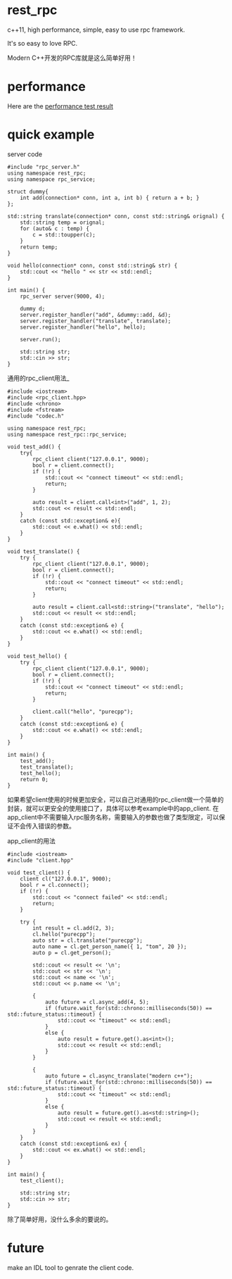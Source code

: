 # rest_rpc
c++11, high performance, simple, easy to use rpc framework.

It's so easy to love RPC.

Modern C++开发的RPC库就是这么简单好用！

# performance

Here are the [performance test result](https://github.com/qicosmos/rest_rpc/blob/master/doc/%E5%8D%95%E6%9C%BA%E4%B8%8Arest_rpc%E5%92%8Cbrpc%E6%80%A7%E8%83%BD%E6%B5%8B%E8%AF%95.md "performance")

# quick example

server code

	#include "rpc_server.h"
	using namespace rest_rpc;
	using namespace rpc_service;
	
	struct dummy{
		int add(connection* conn, int a, int b) { return a + b; }
	};
	
	std::string translate(connection* conn, const std::string& orignal) {
		std::string temp = orignal;
		for (auto& c : temp) { 
			c = std::toupper(c); 
		}
		return temp;
	}
	
	void hello(connection* conn, const std::string& str) {
		std::cout << "hello " << str << std::endl;
	}
	
	int main() {
		rpc_server server(9000, 4);
	
		dummy d;
		server.register_handler("add", &dummy::add, &d);
		server.register_handler("translate", translate);
		server.register_handler("hello", hello);
	
		server.run();
	
		std::string str;
		std::cin >> str;
	}

通用的rpc_client用法_

	#include <iostream>
    #include <rpc_client.hpp>
    #include <chrono>
    #include <fstream>
    #include "codec.h"

    using namespace rest_rpc;
    using namespace rest_rpc::rpc_service;

    void test_add() {
	    try{
		    rpc_client client("127.0.0.1", 9000);
		    bool r = client.connect();
		    if (!r) {
			    std::cout << "connect timeout" << std::endl;
			    return;
		    }

		    auto result = client.call<int>("add", 1, 2);
		    std::cout << result << std::endl;
	    }
	    catch (const std::exception& e){
		    std::cout << e.what() << std::endl;
	    }
    }

    void test_translate() {
	    try {
		    rpc_client client("127.0.0.1", 9000);
		    bool r = client.connect();
		    if (!r) {
			    std::cout << "connect timeout" << std::endl;
			    return;
		    }

		    auto result = client.call<std::string>("translate", "hello");
		    std::cout << result << std::endl;
	    }
	    catch (const std::exception& e) {
		    std::cout << e.what() << std::endl;
	    }
    }

    void test_hello() {
	    try {
		    rpc_client client("127.0.0.1", 9000);
		    bool r = client.connect();
		    if (!r) {
			    std::cout << "connect timeout" << std::endl;
			    return;
		    }

		    client.call("hello", "purecpp");
	    }
	    catch (const std::exception& e) {
		    std::cout << e.what() << std::endl;
	    }
    }
	
	int main() {
		test_add();
	    test_translate();
	    test_hello();
		return 0;
	}

如果希望client使用的时候更加安全，可以自己对通用的rpc_client做一个简单的封装，就可以更安全的使用接口了，具体可以参考example中的app_client.
在app_client中不需要输入rpc服务名称，需要输入的参数也做了类型限定，可以保证不会传入错误的参数。

app_client的用法

    #include <iostream>
    #include "client.hpp"

    void test_client() {
	    client cl("127.0.0.1", 9000);
	    bool r = cl.connect();
	    if (!r) {
		    std::cout << "connect failed" << std::endl;
		    return;
	    }

	    try {
		    int result = cl.add(2, 3);
		    cl.hello("purecpp");
		    auto str = cl.translate("purecpp");
		    auto name = cl.get_person_name({ 1, "tom", 20 });
		    auto p = cl.get_person();

		    std::cout << result << '\n';
		    std::cout << str << '\n';
		    std::cout << name << '\n';
		    std::cout << p.name << '\n';

		    {
			    auto future = cl.async_add(4, 5);
			    if (future.wait_for(std::chrono::milliseconds(50)) == std::future_status::timeout) {
				    std::cout << "timeout" << std::endl;
			    }
			    else {
				    auto result = future.get().as<int>();
				    std::cout << result << std::endl;
			    }
		    }

		    {
			    auto future = cl.async_translate("modern c++");
			    if (future.wait_for(std::chrono::milliseconds(50)) == std::future_status::timeout) {
				    std::cout << "timeout" << std::endl;
			    }
			    else {
				    auto result = future.get().as<std::string>();
				    std::cout << result << std::endl;
			    }
		    }
	    }
	    catch (const std::exception& ex) {
		    std::cout << ex.what() << std::endl;
	    }
    }

    int main() {
	    test_client();

	    std::string str;
	    std::cin >> str;
    }


除了简单好用，没什么多余的要说的。

# future

make an IDL tool to genrate the client code.